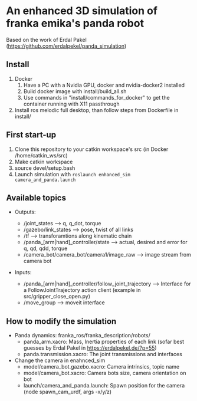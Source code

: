 An enhanced 3D simulation of franka emika's panda robot
=========
Based on the work of Erdal Pakel (https://github.com/erdalpekel/panda_simulation)

Install
----------

1. Docker
    1. Have a PC with a Nvidia GPU, docker and nvidia-docker2 installed
    2. Build docker image with install/build_all.sh
    3. Use commands in "install/commands_for_docker" to get the container running with X11 passthrough
2. Install ros melodic full desktop, than follow steps from Dockerfile in install/

First start-up
----------

1. Clone this repository to your catkin workspace's src (in Docker /home/catkin_ws/src)
2. Make catkin workspace
3. source devel/setup.bash
4. Launch simulation with `roslaunch enhanced_sim camera_and_panda.launch`

Available topics
-------

* Outputs:
    * /joint_states --> q, q_dot, torque
    * /gazebo/link_states --> pose, twist of all links
    * /tf --> transforamtions along kinematic chain
    * /panda_[arm|hand]_controller/state --> actual, desired and error for q, qd, qdd, torque
    * /camera_bot/camera_bot/camera1/image_raw --> image stream from camera bot

* Inputs:
    * /panda_[arm|hand]_controller/follow_joint_trajectory --> Interface for a FollowJointTrajectory action client (example in src/gripper_close_open.py)
    * /move_group --> moveit interface

How to modify the simulation
-------
* Panda dynamics: franka_ros/franka_description/robots/
    * panda_arm.xacro: Mass, Inertia properties of each link (sofar best guesses by Erdal Pakel in https://erdalpekel.de/?p=55)
    * panda.transmission.xacro: The joint transmissions and interfaces
* Change the camera in enahnced_sim
    * model/camera_bot.gazebo.xacro: Camera intrinsics, topic name
    * model/camera_bot.xacro: Camera bots size, camera orientation on bot
    * launch/camera_and_panda.launch: Spawn position for the camera (node spawn_cam_urdf, args -x/y/z)
